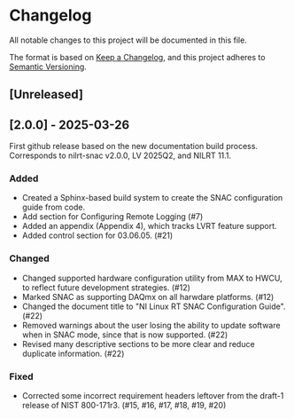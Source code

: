 # Changelog

All notable changes to this project will be documented in this file.

The format is based on [Keep a Changelog](https://keepachangelog.com/en/1.1.0/),
and this project adheres to [Semantic Versioning](https://semver.org/spec/v2.0.0.html).


## [Unreleased]


## [2.0.0] - 2025-03-26

First github release based on the new documentation build process. Corresponds to nilrt-snac v2.0.0, LV 2025Q2, and NILRT 11.1.


### Added

* Created a Sphinx-based build system to create the SNAC configuration guide from code.
* Add section for Configuring Remote Logging (#7)
* Added an appendix (Appendix 4), which tracks LVRT feature support.
* Added control section for 03.06.05. (#21)


### Changed

* Changed supported hardware configuration utility from MAX to HWCU, to reflect future development strategies. (#12)
* Marked SNAC as supporting DAQmx on all harwdare platforms. (#12)
* Changed the document title to "NI Linux RT SNAC Configuration Guide". (#22)
* Removed warnings about the user losing the ability to update software when in SNAC mode, since that is now supported. (#22)
* Revised many descriptive sections to be more clear and reduce duplicate information. (#22)


### Fixed

* Corrected some incorrect requirement headers leftover from the draft-1 release of NIST 800-171r3. (#15, #16, #17, #18, #19, #20)
